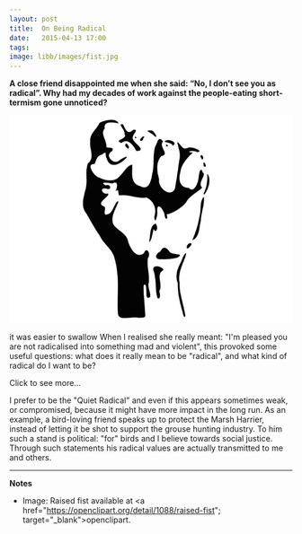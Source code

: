 ```yaml
---
layout: post
title:  On Being Radical
date:   2015-04-13 17:00
tags:  
image: libb/images/fist.jpg
---
```


**A close friend disappointed me when she said: “No, I don’t see you as radical”. Why had my decades of work against the people-eating short-termism gone unnoticed?**

![](/libb/images/fist.jpg)

it was easier to swallow When I realised she really meant: "I'm pleased you are not radicalised into something mad and violent", this provoked some useful questions: what does it really mean to be "radical", and what kind of radical do I want to be? 

<div id="restOfArticle" style="display:none">

Now what sort of answers do those questions provoke?<br><br>

That "radical" in corporate life could mean Steve Jobs and his band of “pirates” at Apple, who are admired for "beating" the orthodoxy of PCs, and "conquering" the world. The images are often violent.<br><br>

But does radicalism mean violence or fear, despite the constant stream of radicalist violence in the news. Are not the "social movements" also radica: those that bring down the Berlin Wall, and topple dictators in the Arab Spring. Let’s not forget the non-violent social revolutions propselled by Gandhi, King and Mandela. <br><br>  

Whether or not it is violent, a “radical movement” can seem glamorous and attractive to a person at a certain moment in their life. A benign looking devil inside us demands expression, be that an unconventional idea, or a wish to make a difference. When we find a group, a party or a movement that brings this idea into being, this brings us strength in numbers, and an attractive path.<br><br>

One problem is that radical movements are quite unstable, and often become violent. So can we find any better way to be the radical leader?<br><br>

</div>
<a onclick="showMoreOrLess(this,'restOfArticle');">Click to see more...</a>

I prefer to be the "Quiet Radical" and even if this appears sometimes weak, or compromised, because it might have more impact in the long run. As an example, a bird-loving friend speaks up to protect the Marsh Harrier, instead of letting it be shot to support the grouse hunting industry. To him such a stand is political: "for" birds and I believe towards social justice. Through such statements his radical values are actually transmitted to me and others.
__________________

<b>Notes</b>

* Image: Raised fist available at <a href="https://openclipart.org/detail/1088/raised-fist"; target="_blank">openclipart</a>.
